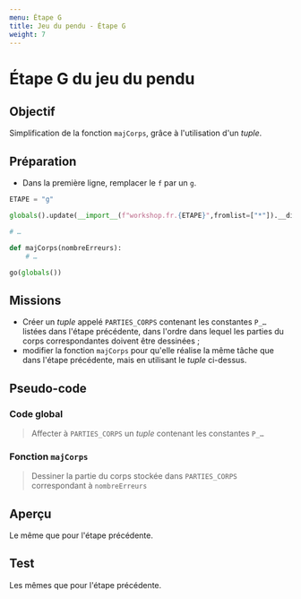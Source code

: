 ```yaml
---
menu: Étape G
title: Jeu du pendu - Étape G 
weight: 7
---
```


# Étape G du jeu du pendu


## Objectif

Simplification de la fonction `majCorps`, grâce à l'utilisation d'un *tuple*.

## Préparation

- Dans la première ligne, remplacer le `f` par un `g`.

```python
ETAPE = "g"

globals().update(__import__(f"workshop.fr.{ETAPE}",fromlist=["*"]).__dict__)

# …

def majCorps(nombreErreurs):    
    # …

go(globals())
```

## Missions

- Créer un *tuple* appelé `PARTIES_CORPS` contenant les constantes `P_…` listées dans l'étape précédente, dans l'ordre dans lequel les parties du corps correspondantes doivent être dessinées ;
- modifier la fonction `majCorps` pour qu'elle réalise la même tâche que dans l'étape précédente, mais en utilisant le *tuple* ci-dessus.

## Pseudo-code

### Code global

> Affecter à `PARTIES_CORPS` un *tuple* contenant les constantes `P_…`

### Fonction `majCorps`

> Dessiner la partie du corps stockée dans `PARTIES_CORPS` correspondant à `nombreErreurs`

## Aperçu

Le même que pour l'étape précédente.

## Test

Les mêmes que pour l'étape précédente.